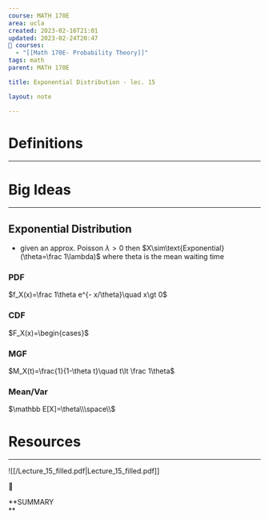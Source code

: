 ```yaml
---
course: MATH 170E
area: ucla
created: 2023-02-16T21:01
updated: 2023-02-24T20:47
📕 courses:
  - "[[Math 170E- Probability Theory]]"
tags: math
parent: MATH 170E

title: Exponential Distribution - lec. 15

layout: note

---
```

# Definitions

---

# Big Ideas

---

## Exponential Distribution

- given an approx. Poisson $\lambda \gt 0$﻿ then $X\sim\text{Exponential}(\theta=\frac 1\lambda)$﻿ where theta is the mean waiting time

### PDF

$f_X(x)=\frac 1\theta e^{- x/\theta}\quad x\gt 0$

### CDF

$F_X(x)=\begin{cases}$

### MGF

$M_X(t)=\frac{1}{1-\theta t}\quad t\lt \frac 1\theta$

### Mean/Var

$\mathbb E[X]=\theta\\\space\\$

  

# Resources

---

![[/Lecture_15_filled.pdf|Lecture_15_filled.pdf]]

📌

**SUMMARY  
**